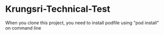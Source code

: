 # Krungsri-Technical-Test

When you clone this project, you need to install podfile using "pod install" on command line
